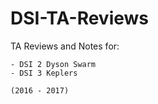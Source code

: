 # DSI-TA-Reviews
TA Reviews and Notes for:
    
    - DSI 2 Dyson Swarm
    - DSI 3 Keplers

    (2016 - 2017)
